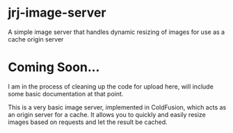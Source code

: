 jrj-image-server
================

A simple image server that handles dynamic resizing of images for use as a cache origin server

Coming Soon...
================
I am in the process of cleaning up the code for upload here, will include some basic documentation at that point.

This is a very basic image server, implemented in ColdFusion, which acts as an origin server for a cache. It allows you to quickly and easily resize images based on requests and let the result be cached. 